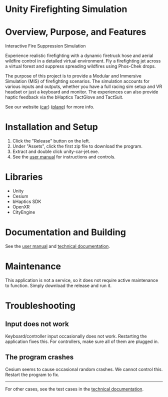 ﻿# Unity Firefighting Simulation

# Overview, Purpose, and Features

Interactive Fire Suppression Simulation

Experience realistic firefighting with a dynamic firetruck hose and aerial wildfire control in a detailed virtual environment.
Fly a firefighting jet across a virtual forest and suppress spreading wildfires using Phos-Chek drops.

The purpose of this project is to provide a Modular and Immersive Simulation (MIS) of firefighting scenarios.
The simulation accounts for various inputs and outputs, whether you have a full racing sim setup and VR headset or just a keyboard and monitor.
The experiences can also provide haptic feedback via the bHaptics TactGlove and TactSuit.

See our website ([car](https://xlrseatingbuck-org.github.io/unity-car.html)) ([plane](https://xlrseatingbuck-org.github.io/unity-plane.html)) for more info.

# Installation and Setup

1. Click the "Release" button on the left.
2. Under "Assets", click the first zip file to download the program.
3. Extract and double click unity-car-jet.exe.
4. See the [user manual](docs/user-manual.md) for instructions and controls.

# Libraries
- Unity
- Cesium
- bHaptics SDK
- OpenXR
- CityEngine

# Documentation and Building
See the [user manual](docs/user-manual.md) and [technical documentation](docs/technical-docs.md).

# Maintenance

This application is not a service, so it does not require active maintenance to function. Simply download the release and run it.

# Troubleshooting

## Input does not work

Keyboard/controller input occasionally does not work. Restarting the application fixes this. For controllers, make sure all of them are plugged in.

## The program crashes

Cesium seems to cause occasional random crashes. We cannot control this. Restart the program to fix.

---

For other cases, see the test cases in the [technical documentation](docs/technical-docs.md).
